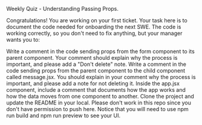 Weekly Quiz - Understanding Passing Props.

Congratulations! You are working on your first ticket. Your task here is to document the code needed for onboarding the next SWE. The code is working correctly, so you don't need to fix anything, but your manager wants you to:

Write a comment in the code sending props from the form component to its parent component. Your comment should explain why the process is important, and please add a "Don't delete" note.
Write a comment in the code sending props from the parent component to the child component called message.jsx. You should explain in your comment why the process is important, and please add a note for not deleting it.
Inside the app.jsx component, include a comment that documents how the app works and how the data moves from one component to another.
Clone the project and update the README in your local. Please don't work in this repo since you don't have permission to push here.
Notice that you will need to use npm run build and npm run preview to see your UI.